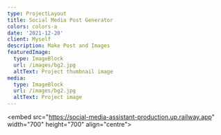 ```yaml
---
type: ProjectLayout
title: Social Media Post Generator
colors: colors-a
date: '2021-12-20'
client: Myself
description: Make Post and Images
featuredImage:
  type: ImageBlock
  url: /images/bg2.jpg
  altText: Project thumbnail image
media:
  type: ImageBlock
  url: /images/bg2.jpg
  altText: Project image
---
```

\<embed src="<https://social-media-assistant-production.up.railway.app>" width="700" height="700" align="centre">
